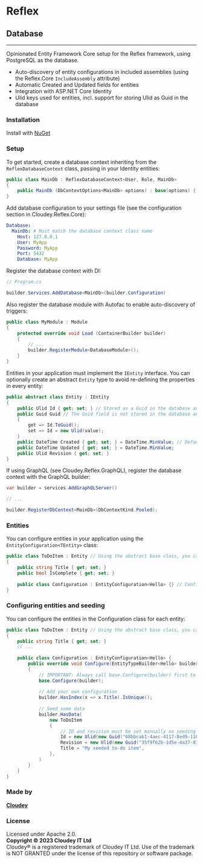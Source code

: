 # Reflex
## Database

---
Opinionated Entity Framework Core setup for the Reflex framework, using PostgreSQL as the database.

- Auto-discovery of entity configurations in included assemblies (using the Reflex.Core `IncludeAssembly` attribute)
- Automatic Created and Updated fields for entities
- Integration with ASP.NET Core Identity
- Ulid keys used for entities, incl. support for storing Ulid as Guid in the database

### Installation

Install with [NuGet](https://www.nuget.org/packages/Cloudey.Reflex.GraphQL/)

### Setup

To get started, create a database context inheriting from the `ReflexDatabaseContext` class, passing in your Identity entities:

```c#
public class MainDb : ReflexDatabaseContext<User, Role, MainDb>
{
    public MainDb (DbContextOptions<MainDb> options) : base(options) { }
}
```

Add database configuration to your settings file (see the configuration section in Cloudey.Reflex.Core):

```yaml
Database:
  MainDb: # Must match the database context class name
    Host: 127.0.0.1
    User: MyApp
    Password: MyApp
    Port: 5432
    Database: MyApp
```

Register the database context with DI:

```c#
// Program.cs

builder.Services.AddDatabase<MainDb>(builder.Configuration)
```

Also register the database module with Autofac to enable auto-discovery of triggers:

```c#
public class MyModule : Module
{
	protected override void Load (ContainerBuilder builder)
	{
	    // ...
		builder.RegisterModule<DatabaseModule>();
	}
}
```

Entities in your application must implement the `IEntity` interface. You can optionally create an abstract `Entity` type to avoid re-defining the properties in every entity:

```c#
public abstract class Entity : IEntity
{
	public Ulid Id { get; set; } // Stored as a Guid in the database and automatically converted
	public Guid Guid // The Guid field is not stored in the database and is provided for convenience
	{
		get => Id.ToGuid();
		set => Id = new Ulid(value);
	}
	public DateTime Created { get; set; } = DateTime.MinValue; // Default value for easier seeding
	public DateTime Updated { get; set; } = DateTime.MinValue;
	public Ulid Revision { get; set; }
}
```

If using GraphQL (see Cloudey.Reflex.GraphQL), register the database context with the GraphQL builder:

```c#
var builder = services.AddGraphQLServer()

// ...

builder.RegisterDbContext<MainDb>(DbContextKind.Pooled);
```

### Entities

You can configure entities in your application using the `EntityConfiguration<TEntity>` class:

```c#
public class ToDoItem : Entity // Using the abstract base class, you can also use IEntity if you like
{
    public string Title { get; set; }
    public bool IsComplete { get; set; }
    
    public class Configuration : EntityConfiguration<Hello> {} // Configure this type as a database entity (required)
}
```

### Configuring entities and seeding

You can configure the entities in the Configuration class for each entity:

```c#
public class ToDoItem : Entity // Using the abstract base class, you can also use IEntity if you like
{
    public string Title { get; set; }
    // ...
    
    public class Configuration : EntityConfiguration<Hello> {
        public override void Configure(EntityTypeBuilder<Hello> builder)
        {
            // IMPORTANT: Always call base.Configure(builder) first to make the ID, revisions and timestamps are automatically generated
            base.Configure(builder); 
        
            // Add your own configuration
            builder.HasIndex(x => x.Title).IsUnique();
            
            // Seed some data
            builder.HasData(
                new ToDoItem
                {
                    // ID and revision must be set manually on seeding (EF Core limitation)
                    Id = new Ulid(new Guid("68bbcab1-4aec-4117-8ed9-1101f4768825")),
                    Revision = new Ulid(new Guid("35f9f62b-1d5e-4a37-87b9-b3372771425e")),
                    Title = "My seeded to-do item",
                },
            )
        }
    } 
}
```

### Made by
**[Cloudey](https://cloudey.com)**

### License

Licensed under Apache 2.0.  
**Copyright © 2023 Cloudey IT Ltd**  
Cloudey® is a registered trademark of Cloudey IT Ltd. Use of the trademark is NOT GRANTED under the license of this repository or software package.